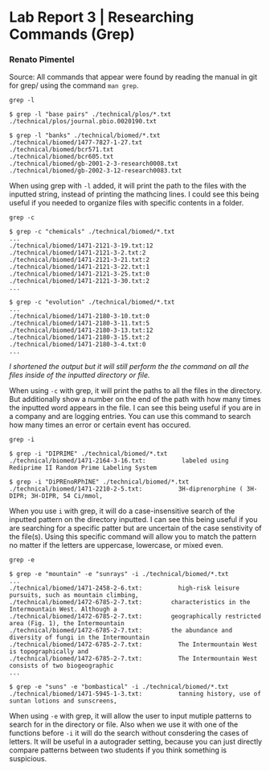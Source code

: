# Lab Report 3 | Researching Commands (Grep)
### Renato Pimentel
Source: All commands that appear were found by reading the manual in git for grep/ using the command `man grep`.

`grep -l`
```
$ grep -l "base pairs" ./technical/plos/*.txt
./technical/plos/journal.pbio.0020190.txt

$ grep -l "banks" ./technical/biomed/*.txt
./technical/biomed/1477-7827-1-27.txt
./technical/biomed/bcr571.txt
./technical/biomed/bcr605.txt
./technical/biomed/gb-2001-2-3-research0008.txt
./technical/biomed/gb-2002-3-12-research0083.txt
```
When using grep with `-l` added, it will print the path to the files with the inputted string, instead of printing the mathcing lines. I could see this being useful if you needed to organize files with specific contents in a folder.

`grep -c`
```
$ grep -c "chemicals" ./technical/biomed/*.txt
...
./technical/biomed/1471-2121-3-19.txt:12
./technical/biomed/1471-2121-3-2.txt:2
./technical/biomed/1471-2121-3-21.txt:2
./technical/biomed/1471-2121-3-22.txt:1
./technical/biomed/1471-2121-3-25.txt:0
./technical/biomed/1471-2121-3-30.txt:2
...

$ grep -c "evolution" ./technical/biomed/*.txt
...
./technical/biomed/1471-2180-3-10.txt:0
./technical/biomed/1471-2180-3-11.txt:5
./technical/biomed/1471-2180-3-13.txt:12
./technical/biomed/1471-2180-3-15.txt:2
./technical/biomed/1471-2180-3-4.txt:0
...
```
*I shortened the output but it will still perform the the command on all the files inside of the inputted directory or file.*

When using `-c` with grep, it will print the paths to all the files in the directory. But additionally show a number on the end of the path with how many times the inputted word appears in the file. I can see this being useful if you are in a company and are logging entries. You can use this command to search how many times an error or certain event has occured.

`grep -i`
```
$ grep -i "DIPRIME" ./technical/biomed/*.txt        
./technical/biomed/1471-2164-3-16.txt:          labeled using Rediprime II Random Prime Labeling System

$ grep -i "DiPREnoRPhINE" ./technical/biomed/*.txt  
./technical/biomed/1471-2210-2-5.txt:          3H-diprenorphine ( 3H-DIPR; 3H-DIPR, 54 Ci/mmol, 
```
When you use `i` with grep, it will do a case-insensitive search of the inputted pattern on the directory inputted. I can see this being useful if you are searching for a specific patter but are uncertain of the case senstivity of the file(s). Using this specific command will allow you to match the pattern no matter if the letters are uppercase, lowercase, or mixed even.

`grep -e`
```
$ grep -e "mountain" -e "sunrays" -i ./technical/biomed/*.txt
...
./technical/biomed/1471-2458-2-6.txt:          high-risk leisure pursuits, such as mountain climbing,
./technical/biomed/1472-6785-2-7.txt:        characteristics in the Intermountain West. Although a
./technical/biomed/1472-6785-2-7.txt:        geographically restricted area (Fig. 1), the Intermountain
./technical/biomed/1472-6785-2-7.txt:        the abundance and diversity of fungi in the Intermountain
./technical/biomed/1472-6785-2-7.txt:          The Intermountain West is topographically and     
./technical/biomed/1472-6785-2-7.txt:          The Intermountain West consists of two biogeographic
...

$ grep -e "suns" -e "bombastical" -i ./technical/biomed/*.txt
./technical/biomed/1471-5945-1-3.txt:          tanning history, use of suntan lotions and sunscreens,
```
When using `-e` with grep, it will allow the user to input mutiple patterns to search for in the directory or file. Also when we use it with one of the functions before `-i` it will do the search without consdering the cases of letters. It will be useful in a autograder setting, because you can just directly compare patterns between two students if you think something is suspicious.
